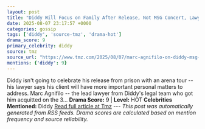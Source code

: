 ```yaml
---
layout: post
title: "Diddy Will Focus on Family After Release, Not MSG Concert, Lawyer Says"
date: 2025-08-07 23:17:57 +0000
categories: gossip
tags: ['diddy', 'source-tmz', 'drama-hot']
drama_score: 9
primary_celebrity: diddy
source: tmz
source_url: "https://www.tmz.com/2025/08/07/marc-agnifilo-on-diddy-msg-concert/"
mentions: {'diddy': 9}
---
```


Diddy isn't going to celebrate his release from prison with an arena tour -- his lawyer says his client will have more important personal matters to address. Marc Agnifilo -- the lead lawyer from Diddy's legal team who got him acquitted on the 3… **Drama Score:** 9 | **Level:** HOT **Celebrities Mentioned:** Diddy [Read full article at Tmz](https://www.tmz.com/2025/08/07/marc-agnifilo-on-diddy-msg-concert/) --- *This post was automatically generated from RSS feeds. Drama scores are calculated based on mention frequency and source reliability.*